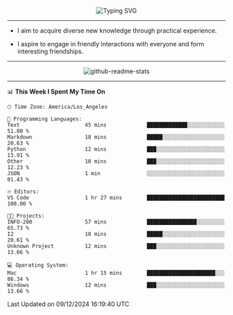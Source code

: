 <p align="center">
  <img src="https://readme-typing-svg.demolab.com?font=Fira+Code&weight=500&size=32&duration=2500&pause=1600&center=true&vCenter=true&random=false&width=1024&height=64&lines=Hi+there+%F0%9F%91%8B;I'm+delighted+you+could+make+it+here+%F0%9F%8E%89;I'm+Harry%2C+a+college+student+still+finding+my+way" alt="Typing SVG" />
</p>


---


- I aim to acquire diverse new knowledge through practical experience.

- I aspire to engage in friendly interactions with everyone and form interesting friendships.


---


<p align="center">
  <img src="https://github-readme-stats.vercel.app/api?username=Harry-Jing&show_icons=true" alt="github-readme-stats"/>
</p>


---

<!--START_SECTION:waka-->
📊 **This Week I Spent My Time On** 

```text
🕑︎ Time Zone: America/Los_Angeles

💬 Programming Languages: 
Text                     45 mins             █████████████░░░░░░░░░░░░   51.80 % 
Markdown                 18 mins             █████░░░░░░░░░░░░░░░░░░░░   20.63 % 
Python                   12 mins             ███░░░░░░░░░░░░░░░░░░░░░░   13.91 % 
Other                    10 mins             ███░░░░░░░░░░░░░░░░░░░░░░   12.23 % 
JSON                     1 min               ░░░░░░░░░░░░░░░░░░░░░░░░░   01.43 % 

🔥 Editors: 
VS Code                  1 hr 27 mins        █████████████████████████   100.00 % 

🐱‍💻 Projects: 
INFO-200                 57 mins             ████████████████░░░░░░░░░   65.73 % 
I2                       18 mins             █████░░░░░░░░░░░░░░░░░░░░   20.61 % 
Unknown Project          12 mins             ███░░░░░░░░░░░░░░░░░░░░░░   13.66 % 

💻 Operating System: 
Mac                      1 hr 15 mins        ██████████████████████░░░   86.34 % 
Windows                  12 mins             ███░░░░░░░░░░░░░░░░░░░░░░   13.66 % 
```


 Last Updated on 09/12/2024 16:19:40 UTC
<!--END_SECTION:waka-->
